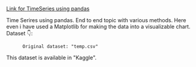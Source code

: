 [Link for TimeSeries using pandas](https://colab.research.google.com/drive/1Px-v9Txo7IND5XxdkipB2aGY6Alio8uX?usp=drive_link)


Time Serires using pandas. End to end topic with various methods. Here even i have used a Matplotlib for making the data into a visualizable chart.
Dataset 👇:

          Original dataset: "temp.csv"

This dataset is available in "Kaggle".
